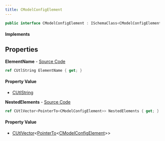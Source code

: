 ```yaml
---
title: CModelConfigElement
---
```


```csharp
public interface CModelConfigElement : ISchemaClass<CModelConfigElement>, ISchemaField, ISchemaClass, INativeHandle
```

#### Implements

## Properties

**ElementName** - [Source Code](https://github.com/swiftly-solution/swiftlys2/blob/master/managed/src/SwiftlyS2.Generated/Schemas/Interfaces/CModelConfigElement.cs#L16)

```csharp
ref CUtlString ElementName { get; }
```

#### Property Value

- [CUtlString](/docs/api/shared/natives/cutlstring)

**NestedElements** - [Source Code](https://github.com/swiftly-solution/swiftlys2/blob/master/managed/src/SwiftlyS2.Generated/Schemas/Interfaces/CModelConfigElement.cs#L18)

```csharp
ref CUtlVector<PointerTo<CModelConfigElement>> NestedElements { get; }
```

#### Property Value

- [CUtlVector](/docs/api/shared/natives/cutlvector-1)<[PointerTo](/docs/api/shared/natives/pointerto-1)<[CModelConfigElement](/docs/api/shared/schemadefinitions/cmodelconfigelement)>>

